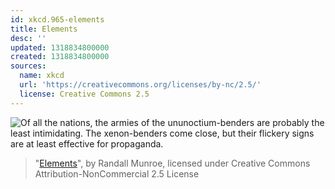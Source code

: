 ```yaml
---
id: xkcd.965-elements
title: Elements
desc: ''
updated: 1318834800000
created: 1318834800000
sources:
  name: xkcd
  url: 'https://creativecommons.org/licenses/by-nc/2.5/'
  license: Creative Commons 2.5
---
```

![Of all the nations, the armies of the ununoctium-benders are probably the least intimidating. The xenon-benders come close, but their flickery signs are at least effective for propaganda.](https://imgs.xkcd.com/comics/elements.png)
> "[Elements](https://xkcd.com/965/)", by Randall Munroe, licensed under Creative Commons Attribution-NonCommercial 2.5 License
